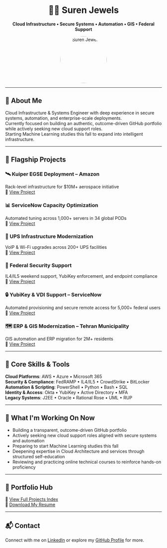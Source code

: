<h1 align="center">🗽🦅 Suren Jewels</h1>
<p align="center"><strong>Cloud Infrastructure • Secure Systems • Automation • GIS • Federal Support</strong></p>

<p align="center">
  <img src="https://i.postimg.cc/YSVVtbKm/IMG-20230919-102237636.jpg" alt="Suren Jewels" width="150" style="border-radius: 50%;">
</p>

---

## 💼 About Me

Cloud Infrastructure & Systems Engineer with deep experience in secure systems, automation, and enterprise-scale deployments.  
Currently focused on building an authentic, outcome-driven GitHub portfolio while actively seeking new cloud support roles.  
Starting Machine Learning studies this fall to expand into intelligent infrastructure.

---

## 🚀 Flagship Projects

### 🛰️ Kuiper EGSE Deployment – Amazon
Rack-level infrastructure for $10M+ aerospace initiative  
🔗 [View Project](https://github.com/Suren-Jewels/Kuiper-EGSE-Deployment)

### 📊 ServiceNow Capacity Optimization
Automated tuning across 1,000+ servers in 34 global PODs  
🔗 [View Project](https://github.com/Suren-Jewels/ServiceNow-Capacity-Optimization)

### 📡 UPS Infrastructure Modernization
VoIP & Wi-Fi upgrades across 200+ UPS facilities  
🔗 [View Project](https://github.com/Suren-Jewels/UPS-Infrastructure-Modernization)

### 🔐 Federal Security Support
IL4/IL5 weekend support, YubiKey enforcement, and endpoint compliance  
🔗 [View Project](https://github.com/Suren-Jewels/Federal-Security-Support)

### 🔒 YubiKey & VDI Support – ServiceNow
Automated provisioning and secure remote access for 5,000+ federal users  
🔗 [View Project](https://github.com/Suren-Jewels/YubiKey-VDI-ServiceNow-Support)

### 🗺️ ERP & GIS Modernization – Tehran Municipality
GIS automation and ERP migration for 2M+ residents  
🔗 [View Project](https://github.com/Suren-Jewels/ERP-GIS-Modernization)

---

## 🧰 Core Skills & Tools

**Cloud Platforms**: AWS • Azure • Microsoft 365  
**Security & Compliance**: FedRAMP • IL4/IL5 • CrowdStrike • BitLocker  
**Automation & Scripting**: PowerShell • Python • Bash • SQL  
**Identity & Access**: Okta • YubiKey • Active Directory • MFA  
**Legacy Systems**: J2EE • Oracle • Rational Rose • UML • RUP

---

## 📌 What I'm Working On Now

- Building a transparent, outcome-driven GitHub portfolio  
- Actively seeking new cloud support roles aligned with secure systems and automation  
- Preparing to start Machine Learning studies this fall
- Deepening expertise in Cloud Architecture and services through structured self-education
- Reviewing and practicing online technical courses to reinforce hands-on proficiency

---

## 📂 Portfolio Hub

📘 [View Full Projects Index](https://github.com/Suren-Jewels/Projects)  
📄 [Download My Resume](https://github.com/Suren-Jewels/Resume/blob/main/SurenJewels_Resume.pdf)

---

## 📬 Contact

Connect with me on [LinkedIn](https://www.linkedin.com/in/surenjewels) or explore my [GitHub Profile](https://github.com/Suren-Jewels) for more.

<!-- Commit the change -->
<!-- Deployment trigger -->
<!-- Trigger clean deployment -->

